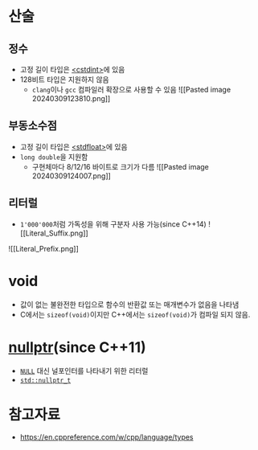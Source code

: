 # 산술
## 정수
- 고정 길이 타입은 [\<cstdint>](https://en.cppreference.com/w/cpp/types/integer)에 있음
- 128비트 타입은 지원하지 않음
	- `clang`이나 `gcc` 컴파일러 확장으로 사용할 수 있음
![[Pasted image 20240309123810.png]]

## 부동소수점
- 고정 길이 타입은 [\<stdfloat>](https://en.cppreference.com/w/cpp/header/stdfloat)에 있음
- `long double`을 지원함
	- 구현체마다 8/12/16 바이트로 크기가 다름
![[Pasted image 20240309124007.png]]
## 리터럴
- `1'000'000`처럼 가독성을 위해 구분자 사용 가능(since C++14)
![[Literal_Suffix.png]]

![[Literal_Prefix.png]]

# void
- 값이 없는 불완전한 타입으로 함수의 반환값 또는 매개변수가 없음을 나타냄
- C에서는 `sizeof(void)`이지만 C++에서는 `sizeof(void)`가 컴파일 되지 않음.

# [nullptr](https://en.cppreference.com/w/cpp/language/nullptr)(since C++11)
- [`NULL`](https://en.cppreference.com/w/cpp/types/NULL) 대신 널포인터를 나타내기 위한 리터럴
- [`std::nullptr_t`](https://en.cppreference.com/w/cpp/types/nullptr_t)


# 참고자료
- https://en.cppreference.com/w/cpp/language/types